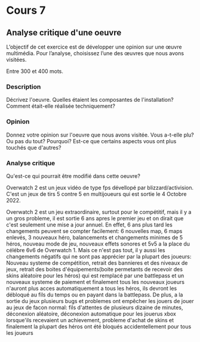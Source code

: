 # Cours 7
## Analyse critique d'une oeuvre

L’objectif de cet exercice est de développer une opinion sur une œuvre multimédia. Pour l’analyse, choisissez l’une des œuvres que nous avons visitées. 

Entre 300 et 400 mots. 

### Description
Décrivez l'oeuvre. Quelles étaient les composantes de l'installation? Comment était-elle réalisée techniquement? 


### Opinion
Donnez votre opinion sur l'oeuvre que nous avons visitée. Vous a-t-elle plu? Ou pas du tout? Pourquoi? Est-ce que certains aspects vous ont plus touchés que d'autres? 

### Analyse critique
Qu'est-ce qui pourrait être modifié dans cette oeuvre? 

Overwatch 2 est un jeux vidéo de type fps dévellopé par blizzard/activision. C'est un jeux de tirs 5 contre 5 en multijoueurs qui est sortie le 4 Octobre 2022.


Overwatch 2 est un jeu extraordinaire, surtout pour le compétitif, mais il y a un gros probleme, il est sortie 6 ans apres le premier jeu et on dirait que c'est seulement une mise a jour annuel. En effet, 6 ans plus tard les changements peuvent se compter facilement: 6 nouvelles map, 6 maps enlevés, 3 nouveaux héro, balancements et changements minimes de 5 héros, nouveau mode de jeu, nouveaux effets sonores et 5v5 a la place du célébre 6v6 de Overwatch 1. Mais ce n'est pas tout, il y aussi les changements négatifs qui ne sont pas apprécier par la plupart des joueurs: Nouveau systeme de compétition, retrait des bannieres et des niveaux de jeux, retrait des boites d'équipements(boite permetants de recevoir des skins aléatoire pour les héros) qui est remplacé par une battlepass et un nouveaux systeme de paiement et finalement tous les nouveaux joueurs n'auront plus acces automatiquement a tous les héros, ils devront les débloqué au fils du temps ou en payant dans la battlepass. De plus, a la sortie du jeux plusieurs bugs et problemes ont empêcher les jouers de jouer au jeux de facon normal: fils d'attentes de plusieurs  dizaine de minutes, déconexion aléatoire, déconexion automatique pour les jouerus xbox lorsque'ils recevaient un achievement, probleme d'achat de skins et finalement la plupart des héros ont été bloqués accidentellement pour tous les joueurs
